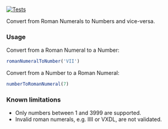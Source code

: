 [![Tests](https://github.com/rodrigoborgesdeoliveira/Romanumber/actions/workflows/run-tests.yml/badge.svg)](https://github.com/rodrigoborgesdeoliveira/Romanumber/actions/workflows/run-tests.yml)

Convert from Roman Numerals to Numbers and vice-versa.

### Usage
Convert from a Roman Numeral to a Number:
```javascript
romanNumeralToNumber('VII')
```

Convert from a Number to a Roman Numeral:
```javascript
numberToRomanNumeral(7)
```

### Known limitations
- Only numbers between 1 and 3999 are supported.
- Invalid roman numerals, e.g. IIII or VXDL, are not validated.